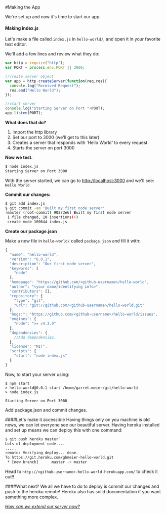 #Making the App

We're set up and now it's time to start our app.

#### Making index.js

Let's make a file called `index.js` in `hello-world/`, and open it in your favorite text editor.

We'll add a few lines and review what they do:
```javascript
var http = require("http");
var PORT = process.env.PORT || 3000;

//create server object
var app = http.createServer(function(req,res){
  console.log("Received Request");
  res.end("Hello World");
});

//start server
console.log("Starting Server on Port "+PORT);
app.listen(PORT);
```

__What does that do?__

1. Import the http library
2. Set our port to 3000 (we'll get to this later)
3. Creates a server that responds with 'Hello World' to every request.
4. Starts the server on port 3000

__Now we test.__
```bash
$ node index.js
Starting Server on Port 3000
```

With the server started, we can go to [http://localhost:3000](http://localhost:3000) and we'll see: `Hello World`

__Commit our changes:__ 
```bash
$ git add index.js
$ git commit -am 'Built my first node server'
[master (root-commit) 90273e6] Built my first node server
 1 file changed, 10 insertions(+)
 create mode 100644 index.js
```

__Create our package.json__

Make a new file in `hello-world/` called `package.json` and fill it with:
```javascript
{
  "name": "hello-world",
  "version": "0.0.1",
  "description": "Our first node server",
  "keywords": [
    "node"
  ],
  "homepage": "https://github.com/<github-username>/hello-world",
  "author": "<your name/identifying info>",
  "contributors": [],
  "repository": {
    "type": "git",
    "url": "git://github.com/<github-username>/hello-world.git"
  },
  "bugs:": "https://github.com/<github-username>/hello-world/issues",
  "engines": {
    "node": ">= v4.3.0"
  },
  "dependencies": {
    //Add dependencies.
  },
  "license": "MIT",
  "scripts": {
    "start": "node index.js"
  }
}
```

Now, to start your server using: 
```
$ npm start
> hello-world@0.0.1 start /home/garret.meier/git/hello-world
> node index.js

Starting Server on Port 3000
```

Add package.json and commit changes.

####Let's make it accessible
Having things only on you machine is old news, we can let everyone see our beautiful server. Having heroku installed and set up  means we can deploy this with one command:
```bash
$ git push heroku master`
Lots of deployment code....
.....
remote: Verifying deploy... done.
To https://git.heroku.com/ghmeier-hello-world.git
 * [new branch]      master -> master
```

Head to `http://<github-username>-hello-world.herokuapp.com/` to check it out!!

####What next?
We all we have to do to deploy is commit our changes and push to the heroku remote! Heroku also has solid documentation if you want something more complex. 

*[How can we extend our server now?](/extending-your-application.md)*
